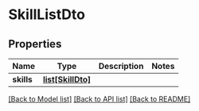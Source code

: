 # SkillListDto

## Properties
Name | Type | Description | Notes
------------ | ------------- | ------------- | -------------
**skills** | [**list[SkillDto]**](SkillDto.md) |  | 

[[Back to Model list]](../README.md#documentation-for-models) [[Back to API list]](../README.md#documentation-for-api-endpoints) [[Back to README]](../README.md)

